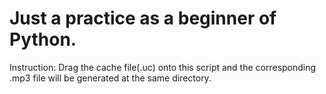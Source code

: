 # Just a practice as a beginner of Python.

Instruction:
Drag the cache file(.uc) onto this script and the corresponding .mp3 file will be generated at the same directory.
